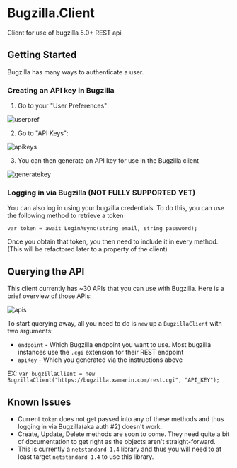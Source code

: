 # Bugzilla.Client
Client for use of bugzilla 5.0+ REST api

## Getting Started

Bugzilla has many ways to authenticate a user.

### Creating an API key in Bugzilla

1. Go to your "User Preferences":

![userpref](https://content.screencast.com/users/JDouglas2529/folders/Snagit/media/14c8436f-f674-4ddf-b53b-a4b29d8dbf93/01.11.2017-15.16.png)

2. Go to "API Keys":

![apikeys](https://content.screencast.com/users/JDouglas2529/folders/Snagit/media/ade648ef-e2bc-4f4a-9405-306605d9edb1/01.11.2017-15.17.png)

3. You can then generate an API key for use in the Bugzilla client

![generatekey](https://content.screencast.com/users/JDouglas2529/folders/Snagit/media/d58dbcb4-ec75-47b6-8506-389e65f3ab90/01.11.2017-15.18.png)

### Logging in via Bugzilla (NOT FULLY SUPPORTED YET)

You can also log in using your bugzilla credentials. To do this, you can use the following method to retrieve a token

`var token = await LoginAsync(string email, string password);`

Once you obtain that token, you then need to include it in every method. (This will be refactored later to a property of the client)

## Querying the API

This client currently has ~30 APIs that you can use with Bugzilla. Here is a brief overview of those APIs:

![apis](https://content.screencast.com/users/JDouglas2529/folders/Snagit/media/68a14a2e-eb8b-4ec5-a73d-02825c485797/01.11.2017-15.22.png)

To start querying away, all you need to do is `new` up a `BugzillaClient` with two arguments:

- `endpoint` - Which Bugzilla endpoint you want to use. Most bugzilla instances use the `.cgi` extension for their REST endpoint
- `apiKey` - Which you generated via the instructions above

EX: `var bugzillaClient = new BugzillaClient("https://bugzilla.xamarin.com/rest.cgi", "API_KEY");`

## Known Issues

- Current `token` does not get passed into any of these methods and thus logging in via Bugzilla(aka auth #2) doesn't work.
- Create, Update, Delete methods are soon to come. They need quite a bit of documentation to get right as the objects aren't straight-forward.
- This is currently a `netstandard 1.4` library and thus you will need to at least target `netstandard 1.4` to use this library.
